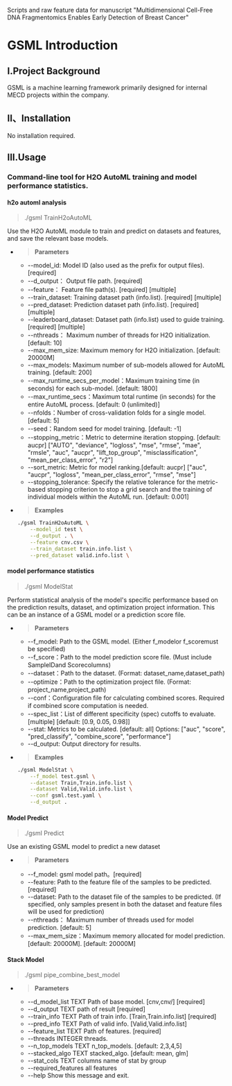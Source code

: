 
Scripts and raw feature data for manuscript "Multidimensional Cell-Free DNA Fragmentomics Enables Early Detection of Breast Cancer"



# GSML Introduction

## I.Project Background

GSML is a machine learning framework primarily designed for internal MECD projects within the company.

## II、Installation

No installation required.

## III.Usage

### Command-line tool for H2O AutoML training and model performance statistics.

#### h2o automl analysis

> ./gsml  TrainH2oAutoML

Use the H2O AutoML module to train and predict on datasets and features, and save the relevant base models.

+ > **Parameters**
    + --model_id: Model ID (also used as the prefix for output files). [required]
    + --d_output： Output file path. [required]
    + --feature： Feature file path(s). [required] [multiple]
    + --train_dataset: Training dataset path (info.list). [required] [multiple]
    + --pred_dataset: Prediction dataset path (info.list). [required] [multiple]
    + --leaderboard_dataset: Dataset path (info.list) used to guide training. [required] [multiple]
    + --nthreads： Maximum number of threads for H2O initialization. [default: 10]
    + --max_mem_size:  Maximum memory for H2O initialization. [default: 20000M]
    + --max_models: Maximum number of sub-models allowed for AutoML training. [default: 200]
    + --max_runtime_secs_per_model：Maximum training time (in seconds) for each sub-model. [default: 1800]
    + --max_runtime_secs：Maximum total runtime (in seconds) for the entire AutoML process. [default: 0 (unlimited)]
    + --nfolds：Number of cross-validation folds for a single model. [default: 5]
    + --seed：Random seed for model training. [default: -1]
    + --stopping_metric：Metric to determine iteration stopping. [default: aucpr] ["AUTO", "deviance", "logloss", "mse", "rmse", "mae", "rmsle", "auc", "aucpr", "lift_top_group", "misclassification", "mean_per_class_error", "r2"]
    + --sort_metric: Metric for model ranking.[default: aucpr] ["auc", "aucpr", "logloss", "mean_per_class_error", "rmse", "mse"]
    + --stopping_tolerance: Specify the relative tolerance for the metric-based stopping criterion to stop a grid search and the training of individual models within the AutoML run. [default: 0.001]

+ > **Examples**

    ```bash
    ./gsml TrainH2oAutoML \
        --model_id test \
        --d_output . \
        --feature cnv.csv \
        --train_dataset train.info.list \
        --pred_dataset valid.info.list \
    ```

#### model performance statistics

> ./gsml  ModelStat

Perform statistical analysis of the model's specific performance based on the prediction results, dataset, and optimization project information. This can be an instance of a GSML model or a prediction score file.

+ > **Parameters**

    + --f_model: Path to the GSML model. (Either f_modelor f_scoremust be specified)
    + --f_score：Path to the model prediction score file. (Must include SampleIDand Scorecolumns)
    + --dataset：Path to the dataset. (Format: dataset_name,dataset_path)
    + --optimize：Path to the optimization project file. (Format: project_name,project_path)
    + --conf：Configuration file for calculating combined scores. Required if combined score computation is needed.
    + --spec_list：List of different specificity (spec) cutoffs to evaluate. [multiple] [default: [0.9, 0.05, 0.98]]
    + --stat: Metrics to be calculated. [default: all] Options: ["auc", "score", "pred_classify", "combine_score", "performance"]
    + --d_output: Output directory for results.

+ > **Examples**

    ```bash
    ./gsml ModelStat \
        --f_model test.gsml \
        --dataset Train,Train.info.list \
        --dataset Valid,Valid.info.list \
        --conf gsml.test.yaml \
        --d_output .
    ```



#### Model Predict

> ./gsml Predict

Use an existing GSML model to predict a new dataset

+ > **Parameters**

    + --f_model: gsml model path。[required]
    + --feature: Path to the feature file of the samples to be predicted. [required]
    + --dataset: Path to the dataset file of the samples to be predicted. (If specified, only samples present in both the dataset and feature files will be used for prediction)
    + --nthreads： Maximum number of threads used for model prediction. [default: 5]
    + --max_mem_size：Maximum memory allocated for model prediction. [default: 20000M]. [default: 20000M]

#### Stack Model
> ./gsml pipe_combine_best_model
+ > **Parameters**

   + --d_model_list TEXT       Path of base model. [cnv,cnv/]  [required]
   + --d_output TEXT           path of result  [required]
   + --train_info TEXT         Path of train info. [Train,Train.info.list] [required]
   + --pred_info TEXT          Path of valid info. [Valid,Valid.info.list]
   + --feature_list TEXT       Path of features.  [required]
   + --threads INTEGER         threads.
   + --n_top_models TEXT       n_top_models.  [default: 2,3,4,5]
   + --stacked_algo TEXT       stacked_algo.  [default: mean, glm]
   + --stat_cols TEXT          columns name of stat by group
   + --required_features       all features
   + --help                    Show this message and exit.  
 


